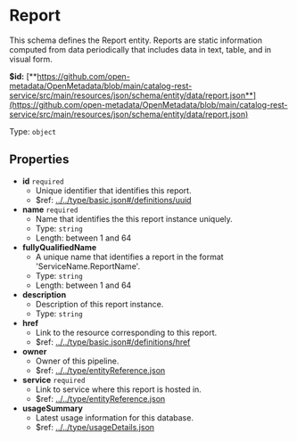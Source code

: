 # Report

This schema defines the Report entity. Reports are static information computed from data periodically that includes data in text, table, and in visual form.

**$id:** [**https://github.com/open-metadata/OpenMetadata/blob/main/catalog-rest-service/src/main/resources/json/schema/entity/data/report.json**](https://github.com/open-metadata/OpenMetadata/blob/main/catalog-rest-service/src/main/resources/json/schema/entity/data/report.json)

Type: `object`

## Properties

* **id** `required`
  * Unique identifier that identifies this report.
  * $ref: [../../type/basic.json\#/definitions/uuid](report.md#....typebasic.jsondefinitionsuuid)
* **name** `required`
  * Name that identifies the this report instance uniquely.
  * Type: `string`
  * Length: between 1 and 64
* **fullyQualifiedName**
  * A unique name that identifies a report in the format 'ServiceName.ReportName'.
  * Type: `string`
  * Length: between 1 and 64
* **description**
  * Description of this report instance.
  * Type: `string`
* **href**
  * Link to the resource corresponding to this report.
  * $ref: [../../type/basic.json\#/definitions/href](report.md#....typebasic.jsondefinitionshref)
* **owner**
  * Owner of this pipeline.
  * $ref: [../../type/entityReference.json](report.md#....typeentityreference.json)
* **service** `required`
  * Link to service where this report is hosted in.
  * $ref: [../../type/entityReference.json](report.md#....typeentityreference.json)
* **usageSummary**
  * Latest usage information for this database.
  * $ref: [../../type/usageDetails.json](report.md#....typeusagedetails.json)

